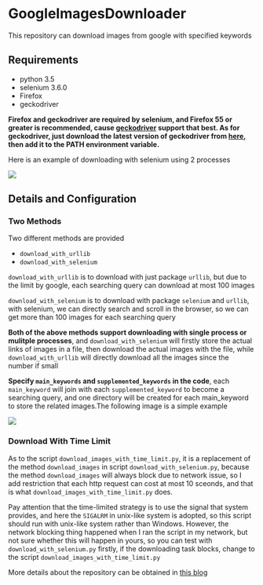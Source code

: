# GoogleImagesDownloader

This repository can download images from google with specified keywords

## Requirements

- python 3.5
- selenium 3.6.0
- Firefox
- geckodriver

**Firefox and geckodriver are required by selenium, and Firefox 55 or greater is recommended, cause [geckodriver][1] support that best. As for geckodriver, just download the latest version of geckodriver from [here][2], then add it to the PATH environment variable.**

Here is an example of downloading with selenium using 2 processes

<img src="/imgs/download_with_selenium.gif?raw=true">

## Details and Configuration

### Two Methods

Two different methods are provided

- `download_with_urllib`
- `download_with_selenium`


`download_with_urllib` is to download with just package `urllib`, but due to the limit by google, each searching query can download at most 100 images

`download_with_selenium` is to download with package `selenium` and `urllib`, with selenium, we can directly search and scroll in the browser, so we can get more than 100 images for each searching query

**Both of the above methods support downloading with single process or mulitple processes**, and `download_with_selenium` will firstly store the actual links of images in a file, then download the actual images with the file, while `download_with_urllib` will directly download all the images since the number if small

**Specify `main_keywords` and `supplemented_keywords` in the code**, each `main_keyword` will join with each `supplemented_keyword` to become a searching query, and one directory will be created for each main_keyword to store the related images.The following image is a simple example 

<img src="/imgs/keywords.png?raw=true">

### Download With Time Limit

As to the script `download_images_with_time_limit.py`, it is a replacement of the method `download_images` in script `download_with_selenium.py`, because the method `download_images` will always block due to network issue, so I add restriction that each http request can cost at most 10 sceonds, and that is what `download_images_with_time_limit.py` does. 

Pay attention that the time-limited strategy is to use the signal that system provides, and here the `SIGALRM` in unix-like system is adopted, so this script should run with unix-like system rather than Windows. However, the network blocking thing happened when I ran the script in my network, but not sure whether this will happen in yours, so you can test with `download_with_selenium.py` firstly, if the downloading task blocks, change to the script `download_images_with_time_limit.py`

More details about the repository can be obtained in [this blog][5]


  [1]: https://github.com/mozilla/geckodriver
  [2]: https://github.com/mozilla/geckodriver/releases
  [3]: https://github.com//WuLC/GoogleImagesDownloader/blob/master/imgs/download_with_selenium.gif
  [4]: http://static.zybuluo.com/WuLiangchao/pcnc2a7dge8y2jh0lt15l05l/image_1c52u2p8r1t8hfkmsie10lr1d1qm.png
  [5]: http://wulc.me/2017/09/23/Google%20%E5%9B%BE%E7%89%87%E7%88%AC%E8%99%AB/